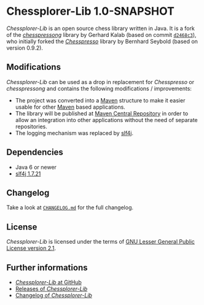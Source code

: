 Chessplorer-Lib 1.0-SNAPSHOT
============================

*Chessplorer-Lib* is an open source chess library written in Java. It is a fork
of the [*chesspressong*](https://github.com/gkalab/chesspressong) library by
Gerhard Kalab (based on commit
[`d2468c3`](https://github.com/gkalab/chesspressong/tree/d2468c3ba25eb38f4a502dedc454d4aab4226ea3)),
who initially forked the [*Chesspresso*](http://chesspresso.sourceforge.net/)
library by Bernhard Seybold (based on version 0.9.2).


Modifications
-------------

*Chessplorer-Lib* can be used as a drop in replacement for *Chesspresso* or
*chesspressong* and contains the following modifications / improvements:

-   The project was converted into a [Maven](https://maven.apache.org/)
    structure to make it easier usable for other
    [Maven](https://maven.apache.org/) based applications.
-   The library will be published at
    [Maven Central Repository](http://search.maven.org/) in order to allow an
    integration into other applications without the need of separate
    repositories.
-   The logging mechanism was replaced by [slf4j](http://www.slf4j.org/).


Dependencies
------------

-   Java 6 or newer
-   [slf4j 1.7.21](http://www.slf4j.org/)


Changelog
---------

Take a look at
[`CHANGELOG.md`](https://github.com/Chessplorer/Chessplorer-Lib/blob/develop/CHANGELOG.md)
for the full changelog.


License
-------

*Chessplorer-Lib* is licensed under the terms of
[GNU Lesser General Public License version 2.1](https://github.com/Chessplorer/Chessplorer-Lib/blob/develop/LICENSE.txt).


Further informations
--------------------

-   [*Chessplorer-Lib* at GitHub](https://github.com/Chessplorer/Chessplorer-Lib)
-   [Releases of *Chessplorer-Lib*](https://github.com/Chessplorer/Chessplorer-Lib/releases)
-   [Changelog of *Chessplorer-Lib*](https://github.com/Chessplorer/Chessplorer-Lib/blob/develop/CHANGELOG.md)
